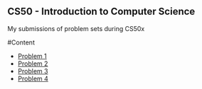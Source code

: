 ## CS50 - Introduction to Computer Science
My submissions of problem sets during CS50x

#Content
* [Problem 1](pset1)
* [Problem 2](pset2)
* [Problem 3](pset3)
* [Problem 4](pset4)

